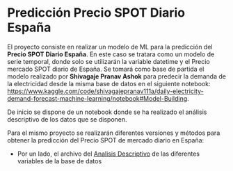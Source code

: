 # Predicción Precio SPOT Diario España

El proyecto consiste en realizar un modelo de ML para la predicción del **Precio SPOT Diario España**. En este caso se tratara como un modelo de serie temporal, donde solo se utilizarán la variable datetime y el Precio mercado SPOT diario de España. Se tomará como base de partida el modelo realizado por **Shivagaje Pranav Ashok** para predecir la demanda de la electricidad desde la misma base de datos en el siguiente notebook: https://www.kaggle.com/code/shivagajepranav111a/daily-electricity-demand-forecast-machine-learning/notebook#Model-Building.

De inicio se dispone de un notebook donde se ha realizado el análisis descriptivo de los datos que se disponen.

Para el mismo proyecto se realizarán diferentes versiones y métodos para obtener la predicción del Precio SPOT de mercado diario en España:

- Por un lado, el archivo del [Analisis Descriptivo](https://github.com/MPeredaPerea/Machine_learning_projects/blob/main/Energy_sector/Spain_SPOT_price_ML/Analisis%20descriptivo.ipynb) de las diferentes variables de la base de datos

